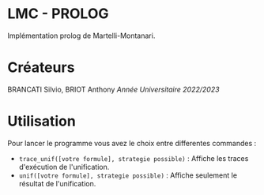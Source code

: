 # LMC - PROLOG

Implémentation prolog de Martelli-Montanari.

# Créateurs

BRANCATI Silvio, BRIOT Anthony
*Année Universitaire 2022/2023*

# Utilisation

Pour lancer le programme vous avez le choix entre differentes commandes :
- `trace_unif([votre formule], strategie possible)` : Affiche les traces d'exécution de l'unification.
- `unif([votre formule], strategie possible)` : Affiche seulement le résultat de l'unification.